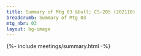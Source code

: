 ```yaml
---
title: Summary of Mtg 03 &bull; CS-205 (202110)
breadcrumb: Summary of Mtg 03
mtg_nbr: 03
layout: bg-image
---
```


{%- include meetings/summary.html -%}
